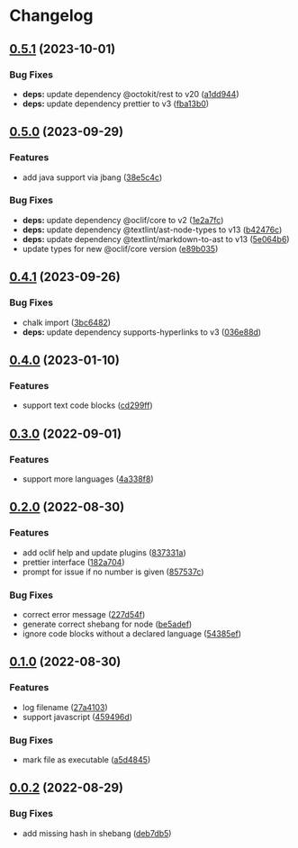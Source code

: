 # Changelog

## [0.5.1](https://github.com/Mause/repro/compare/v0.5.0...v0.5.1) (2023-10-01)


### Bug Fixes

* **deps:** update dependency @octokit/rest to v20 ([a1dd944](https://github.com/Mause/repro/commit/a1dd94480ad2a035622a9e329846ecd9ed983a76))
* **deps:** update dependency prettier to v3 ([fba13b0](https://github.com/Mause/repro/commit/fba13b085c273d5aa8066370f4db005297803e09))

## [0.5.0](https://github.com/Mause/repro/compare/v0.4.1...v0.5.0) (2023-09-29)


### Features

* add java support via jbang ([38e5c4c](https://github.com/Mause/repro/commit/38e5c4cd0f46523bf1cae0818ee5545a8a14207e))


### Bug Fixes

* **deps:** update dependency @oclif/core to v2 ([1e2a7fc](https://github.com/Mause/repro/commit/1e2a7fc0d56f34950382f338a443cfc98c592f26))
* **deps:** update dependency @textlint/ast-node-types to v13 ([b42476c](https://github.com/Mause/repro/commit/b42476c2ce3e7300634b1d093b97cbb05f39dae7))
* **deps:** update dependency @textlint/markdown-to-ast to v13 ([5e064b6](https://github.com/Mause/repro/commit/5e064b6bcf57df0b43c37d5e9408216eefc9b745))
* update types for new @oclif/core version ([e89b035](https://github.com/Mause/repro/commit/e89b03549e2b26bf3a3901945889c357117d69e2))

## [0.4.1](https://github.com/Mause/repro/compare/v0.4.0...v0.4.1) (2023-09-26)


### Bug Fixes

* chalk import ([3bc6482](https://github.com/Mause/repro/commit/3bc6482312475c538ab16675aabe14d8e80a08e8))
* **deps:** update dependency supports-hyperlinks to v3 ([036e88d](https://github.com/Mause/repro/commit/036e88d6aecebecf58cdd4ce565b52caad7630a8))

## [0.4.0](https://github.com/Mause/repro/compare/v0.3.0...v0.4.0) (2023-01-10)


### Features

* support text code blocks ([cd299ff](https://github.com/Mause/repro/commit/cd299ff2213baf1651384414fe001b79316abfd9))

## [0.3.0](https://github.com/Mause/repro/compare/v0.2.0...v0.3.0) (2022-09-01)


### Features

* support more languages ([4a338f8](https://github.com/Mause/repro/commit/4a338f8869ba6c0ecb05d4379df160594c56ae18))

## [0.2.0](https://github.com/Mause/repro/compare/v0.1.0...v0.2.0) (2022-08-30)


### Features

* add oclif help and update plugins ([837331a](https://github.com/Mause/repro/commit/837331ab61bbd97c41053095750838208c9f9359))
* prettier interface ([182a704](https://github.com/Mause/repro/commit/182a704e283a365875db145dc5a24bf636713867))
* prompt for issue if no number is given ([857537c](https://github.com/Mause/repro/commit/857537cf9d2c0d41674ae792ebfcd52ce8237ffb))


### Bug Fixes

* correct error message ([227d54f](https://github.com/Mause/repro/commit/227d54f3f5667957c2565a4bf13391120d28eb10))
* generate correct shebang for node ([be5adef](https://github.com/Mause/repro/commit/be5adef361ce95966dacc0ba241240ee35b7e2e4))
* ignore code blocks without a declared language ([54385ef](https://github.com/Mause/repro/commit/54385efde9f6ab883f55e1131fc435f33341eb50))

## [0.1.0](https://github.com/Mause/repro/compare/v0.0.2...v0.1.0) (2022-08-30)


### Features

* log filename ([27a4103](https://github.com/Mause/repro/commit/27a4103c57404bb60924bd6f329821568d749cbc))
* support javascript ([459496d](https://github.com/Mause/repro/commit/459496dca77f7e3b6b74a124eaeebb683b160f77))


### Bug Fixes

* mark file as executable ([a5d4845](https://github.com/Mause/repro/commit/a5d4845761a0f94fe2820d0980d0df817eb45c1e))

## [0.0.2](https://github.com/Mause/repro/compare/v0.0.1...v0.0.2) (2022-08-29)


### Bug Fixes

* add missing hash in shebang ([deb7db5](https://github.com/Mause/repro/commit/deb7db51d1a93ca6cecdc285fcf6596f6164dc27))
